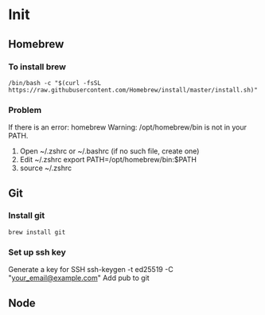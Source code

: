 # Init

## Homebrew

### To install brew

    /bin/bash -c "$(curl -fsSL https://raw.githubusercontent.com/Homebrew/install/master/install.sh)"

### Problem

If there is an error:
homebrew Warning: /opt/homebrew/bin is not in your PATH.

1. Open ~/.zshrc or ~/.bashrc (if no such file, create one)
2. Edit ~/.zshrc
    export PATH=/opt/homebrew/bin:$PATH
3. source ~/.zshrc

## Git

### Install git

    brew install git

### Set up ssh key

Generate a key for SSH
    ssh-keygen -t ed25519 -C "your_email@example.com"
Add pub to git

## Node

